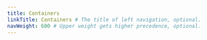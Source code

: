 ```yaml
---
title: Containers
linkTitle: Containers # The title of left navigation, optional.
navWeight: 600 # Upper weight gets higher precedence, optional.
---
```

